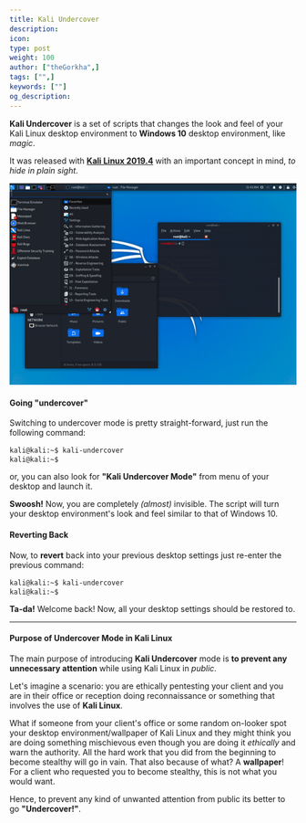 ```yaml
---
title: Kali Undercover
description:
icon:
type: post
weight: 100
author: ["theGorkha",]
tags: ["",]
keywords: [""]
og_description:
---
```


**Kali Undercover** is a set of scripts that changes the look and feel of your Kali Linux desktop environment to **Windows 10** desktop environment, like _magic_.

It was released with [**Kali Linux 2019.4**](https://www.kali.org/news/kali-linux-2019-4-release/) with an important concept in mind, *to hide in plain sight*.

![](kali-undercover-1.gif)

#### Going "undercover"

Switching to undercover mode is pretty straight-forward, just run the following command:

```console
kali@kali:~$ kali-undercover
kali@kali:~$
```

or, you can also look for **"Kali Undercover Mode"** from menu of your desktop and launch it.

**Swoosh!** Now, you are completely _(almost)_ invisible. The script will turn your desktop environment's look and feel similar to that of Windows 10.

#### Reverting Back

Now, to **revert** back into your previous desktop settings just re-enter the previous command:

```console
kali@kali:~$ kali-undercover
kali@kali:~$
```

**Ta-da!** Welcome back! Now, all your desktop settings should be restored to.

- - -

#### Purpose of Undercover Mode in Kali Linux

The main purpose of introducing **Kali Undercover** mode is **to prevent any unnecessary attention** while using Kali Linux in _public_.

Let's imagine a scenario: you are ethically pentesting your client and you are in their office or reception doing reconnaissance or something that involves the use of **Kali Linux**.

What if someone from your client's office or some random on-looker spot your desktop environment/wallpaper of Kali Linux and they might think you are doing something mischievous even though you are doing it _ethically_ and warn the authority. All the hard work that you did from the beginning to become stealthy will go in vain. That also because of what? A **wallpaper**! For a client who requested you to become stealthy, this is not what you would want.

Hence, to prevent any kind of unwanted attention from public its better to go **"Undercover!"**.
